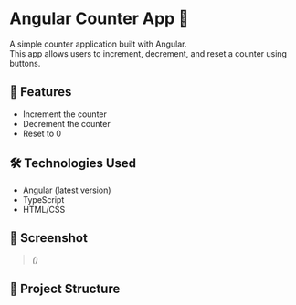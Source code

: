 # Angular Counter App 🧮

A simple counter application built with Angular.  
This app allows users to increment, decrement, and reset a counter using buttons.

## 🚀 Features

- Increment the counter
- Decrement the counter
- Reset to 0

## 🛠 Technologies Used

- Angular (latest version)
- TypeScript
- HTML/CSS

## 📸 Screenshot

> *()*

## 📂 Project Structure



